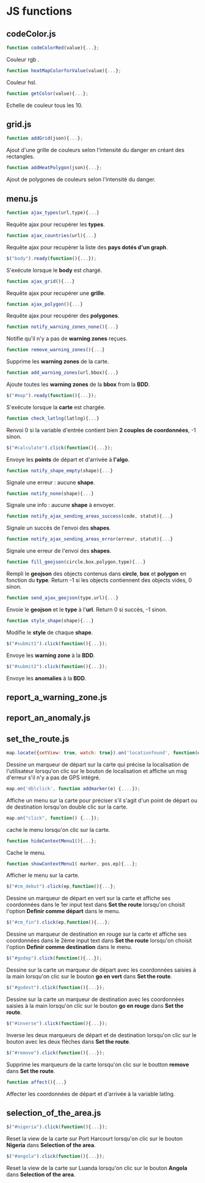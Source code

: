# JS functions
## codeColor.js  
```js
function codeColorRed(value){...};
```  
Couleur rgb .
```js
function heatMapColorforValue(value){...};
```  
Couleur hsl.  
```js
function getColor(value){...};
```  
Echelle de couleur tous les 10.  
## grid.js
```js
function addGrid(json){...};
```  
Ajout d'une grille de couleurs selon l'intensité du danger en créant des rectangles.  
```js
function addHeatPolygon(json){...};
```
Ajout de polygones de couleurs selon l'intensité du danger.  
## menu.js
```js
function ajax_types(url,type){...}
```
Requête ajax pour recupérer les **types**.
```js
function ajax_countries(url){...}
```
Requête ajax pour recupérer la liste des **pays dotés d'un graph**.
```js
$("body").ready(function(){...});
```
S'exécute lorsque le **body** est chargé.
```js
function ajax_grid(){...}
```
Requête ajax pour recupérer une **grille**.
```js
function ajax_polygon(){...}  
```  
Requête ajax pour recupérer des **polygones**.
```js
function notify_warning_zones_none(){...}
```
Notifie qu'il n'y a pas de **warning zones** reçues.
```js
function remove_warning_zones(){...}
```
Supprime les **warning zones** de la carte.
```js
function add_warning_zones(url,bbox){...}
```
Ajoute toutes les **warning zones** de la **bbox** from la **BDD**.
```js
$("#map").ready(function(){...});
```
S'exécute lorsque la **carte** est chargée.
```js
function check_latlng(latlng){...}
```
Renvoi 0 si la variable d'entrée contient bien **2 couples de coordonnées**, -1 sinon.
```js
$("#calculate").click(function(){...});
```
Envoye les **points** de départ et d'arrivée à **l'algo**.
```js
function notify_shape_empty(shape){...}
```
Signale une erreur : aucune **shape**.
```js
function notify_none(shape){...}
```
Signale une info : aucune **shape** à envoyer.
```js
function notify_ajax_sending_areas_success(code, statut){...}
```
Signale un succès de l'envoi des **shapes**.
```js
function notify_ajax_sending_areas_error(erreur, statut){...}
```
Signale une erreur de l'envoi des **shapes**.
```js
function fill_geojson(circle,box,polygon,type){...}
```
Rempli le **geojson** des objects contenus dans **circle**, **box** et **polygon** en fonction du **type**. Return -1 si les objects contiennent des objects vides, 0 sinon.
```js
function send_ajax_geojson(type,url){...}
```
Envoie le **geojson** et le **type** à l'**url**. Return 0 si succès, -1 sinon.
```js
function style_shape(shape){...}
```
Modifie le **style** de chaque **shape**.
```js
$("#submit1").click(function(){...});
```
Envoye les **warning zone** à la **BDD**.
```js
$("#submit2").click(function(){...});
```
Envoye les **anomalies** à la **BDD**.
## report_a_warning_zone.js
## report_an_anomaly.js
## set_the_route.js
```js
map.locate({setView: true, watch: true}).on('locationfound', function(e){...}).on('locationerror', function(e){});
```
Dessine un marqueur de départ sur la carte qui précise la localisation de l'utilisateur lorsqu'on clic sur le bouton de localisation et affiche un msg d'erreur s'il n'y a pas de GPS intégré.
```js
map.on('dblclick', function addmarker(e) {....});
```
Affiche un menu sur la carte pour préciser s'il s'agit d'un point de départ ou de destination lorsqu'on double clic sur la carte.
```js
map.on("click", function() {...});
```
cache le menu lorsqu'on clic sur la carte.
```js
function hideContextMenu1(){...};
```
Cache le menu.
```js
function showContextMenu1( marker, pos,ep){...};
```
Afficher le menu sur la carte.
```js
$("#cm_debut").click(ep,function(){...};
```
Dessine un marqueur de départ en vert sur la carte et affiche ses coordonnées dans le 1er input text dans **Set the route** lorsqu'on choisit l'option **Definir comme départ** dans le menu.
```js
$("#cm_fin").click(ep,function(){...};
```
Dessine un marqueur de destination en rouge sur la carte et affiche ses coordonnées dans le 2ème input text dans **Set the route** lorsqu'on choisit l'option **Definir comme destination** dans le menu.
```js
$("#godep").click(function(){...});
```
Dessine sur la carte un marqueur de départ avec les coordonnées saisies à la main lorsqu'on clic sur le bouton **go en vert** dans **Set the route**.
```js
$("#godest").click(function(){...});
```
Dessine sur la carte un marqueur de destination avec les coordonnées saisies à la main lorsqu'on clic sur le bouton **go en rouge** dans **Set the route**.
```js
$("#inverse").click(function(){...});
```
Inverse les deux marqueurs de départ et de destination lorsqu'on clic sur le bouton avec les deux flèches dans **Set the route**.
```js
$("#remove").click(function(){...});
```
Supprime les marqueurs de la carte lorsqu'on clic sur le boutton **remove** dans **Set the route**.
```js
function affect(){...}
```
Affecter les coordonnées de départ et d'arrivée à la variable latlng.

## selection_of_the_area.js
```js
$("#nigeria").click(function(){...});
```
Reset la view de la carte sur Port Harcourt lorsqu'on clic sur le bouton **Nigeria** dans **Selection of the area**.
```js
$("#angola").click(function(){...});
```
Reset la view de la carte sur Luanda lorsqu'on clic sur le bouton **Angola** dans **Selection of the area**.

